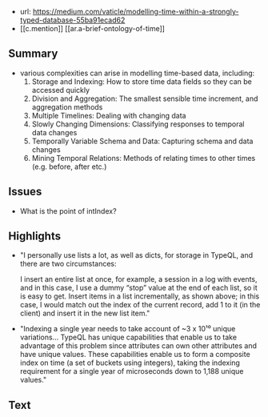 
- url: https://medium.com/vaticle/modelling-time-within-a-strongly-typed-database-55ba91ecad62
- [[c.mention]] [[ar.a-brief-ontology-of-time]]

## Summary

  - various complexities can arise in modelling time-based data, including:
    1. Storage and Indexing: How to store time data fields so they can be accessed quickly
    2. Division and Aggregation: The smallest sensible time increment, and aggregation methods
    3. Multiple Timelines: Dealing with changing data
    4. Slowly Changing Dimensions: Classifying responses to temporal data changes
    5. Temporally Variable Schema and Data: Capturing schema and data changes
    6. Mining Temporal Relations: Methods of relating times to other times (e.g. before, after etc.)
  

## Issues

- What is the point of intIndex?

## Highlights

- "I personally use lists a lot, as well as dicts, for storage in TypeQL, and there are two circumstances:

    I insert an entire list at once, for example, a session in a log with events, and in this case, I use a dummy “stop” value at the end of each list, so it is easy to get.
    Insert items in a list incrementally, as shown above; in this case, I would match out the index of the current record, add 1 to it (in the client) and insert it in the new list item."
- "Indexing a single year needs to take account of ~3 x 10¹⁰ unique variations... TypeQL has unique capabilities that enable us to take advantage of this problem since attributes can own other attributes and have unique values. These capabilities enable us to form a composite index on time (a set of buckets using integers), taking the indexing requirement for a single year of microseconds down to 1,188 unique values."


## Text


